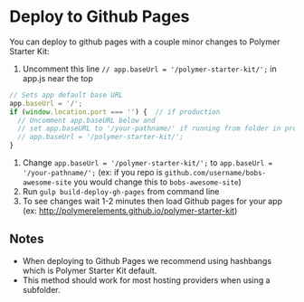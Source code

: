 # Deploy to Github Pages

You can deploy to github pages with a couple minor changes to Polymer Starter Kit:

1. Uncomment this line  `// app.baseUrl = '/polymer-starter-kit/';` in app.js near the top

  ```JavaScript
  // Sets app default base URL
  app.baseUrl = '/';
  if (window.location.port === '') {  // if production
    // Uncomment app.baseURL below and
    // set app.baseURL to '/your-pathname/' if running from folder in production
    // app.baseUrl = '/polymer-starter-kit/';
  }
  ```
1. Change `app.baseUrl = '/polymer-starter-kit/';`  to `app.baseUrl = '/your-pathname/';` (ex: if you repo is `github.com/username/bobs-awesome-site` you would change this to `bobs-awesome-site`)
1. Run `gulp build-deploy-gh-pages` from command line
1. To see changes wait 1-2 minutes then load Github pages for your app (ex: http://polymerelements.github.io/polymer-starter-kit)

## Notes

* When deploying to Github Pages we recommend using hashbangs which is Polymer Starter Kit default.
* This method should work for most hosting providers when using a subfolder.
